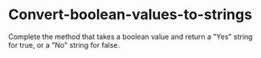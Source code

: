 # Convert-boolean-values-to-strings

Complete the method that takes a boolean value and return a "Yes" string for true, or a "No" string for false.
